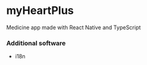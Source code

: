 # myHeartPlus
Medicine app made with React Native and TypeScript 

### Additional software 
- i18n 
